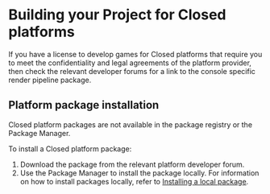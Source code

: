 # Building your Project for Closed platforms

If you have a license to develop games for Closed platforms that require you to meet the confidentiality and legal agreements of the platform provider, then check the relevant developer forums for a link to the console specific render pipeline package.

## Platform package installation

Closed platform packages are not available in the package registry or the Package Manager.

To install a Closed platform package:

1. Download the package from the relevant platform developer forum.
2. Use the Package Manager to install the package locally. For information on how to install packages locally, refer to [Installing a local package](https://docs.unity3d.com/Manual/upm-ui-local.html).

